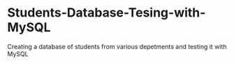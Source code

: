 # Students-Database-Tesing-with-MySQL
Creating a database of students from various depetments and testing it with MySQL
